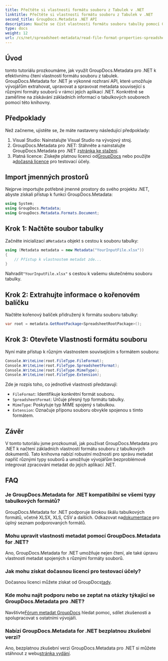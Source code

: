 ```yaml
---
title: Přečtěte si vlastnosti formátu souboru z Tabulek v .NET
linktitle: Přečtěte si vlastnosti formátu souboru z Tabulek v .NET
second_title: GroupDocs.Metadata .NET API
description: Naučte se číst vlastnosti formátu souboru tabulky pomocí GroupDocs.Metadata pro .NET. Získejte přístup k formátu souboru, typu MIME a dalším pomocí jednoduchých volání API.
type: docs
weight: 12
url: /cs/net/spreadsheet-metadata/read-file-format-properties-spreadsheets/
---
```

## Úvod
tomto tutoriálu prozkoumáme, jak využít GroupDocs.Metadata pro .NET k efektivnímu čtení vlastností formátu souboru z tabulek. GroupDocs.Metadata for .NET je výkonné rozhraní API, které umožňuje vývojářům extrahovat, upravovat a spravovat metadata související s různými formáty souborů v rámci jejich aplikací .NET. Konkrétně se zaměříme na získávání základních informací o tabulkových souborech pomocí této knihovny.
## Předpoklady
Než začneme, ujistěte se, že máte nastaveny následující předpoklady:
1. Visual Studio: Nainstalujte Visual Studio na vývojový stroj.
2.  GroupDocs.Metadata pro .NET: Stáhněte a nainstalujte GroupDocs.Metadata pro .NET z[stránka ke stažení](https://releases.groupdocs.com/metadata/net/).
3.  Platná licence: Získejte platnou licenci od[GroupDocs](https://purchase.groupdocs.com/buy) nebo použijte a[dočasná licence](https://purchase.groupdocs.com/temporary-license/) pro testovací účely.

## Import jmenných prostorů
Nejprve importujte potřebné jmenné prostory do svého projektu .NET, abyste získali přístup k funkci GroupDocs.Metadata:
```csharp
using System;
using GroupDocs.Metadata;
using GroupDocs.Metadata.Formats.Document;
```
## Krok 1: Načtěte soubor tabulky
 Začněte inicializací a`Metadata` objekt s cestou k souboru tabulky:
```csharp
using (Metadata metadata = new Metadata("YourInputFile.xlsx"))
{
    // Přístup k vlastnostem metadat zde...
}
```
 Nahradit`"YourInputFile.xlsx"` s cestou k vašemu skutečnému souboru tabulky.
## Krok 2: Extrahujte informace o kořenovém balíčku
Načtěte kořenový balíček přidružený k formátu souboru tabulky:
```csharp
var root = metadata.GetRootPackage<SpreadsheetRootPackage>();
```
## Krok 3: Otevřete Vlastnosti formátu souboru
Nyní máte přístup k různým vlastnostem souvisejícím s formátem souboru:
```csharp
Console.WriteLine(root.FileType.FileFormat);
Console.WriteLine(root.FileType.SpreadsheetFormat);
Console.WriteLine(root.FileType.MimeType);
Console.WriteLine(root.FileType.Extension);
```
Zde je rozpis toho, co jednotlivé vlastnosti představují:
- `FileFormat`: Identifikuje konkrétní formát souboru.
- `SpreadsheetFormat`: Určuje přesný typ formátu tabulky.
- `MimeType`: Poskytuje typ MIME spojený s tabulkou.
- `Extension`: Označuje příponu souboru obvykle spojenou s tímto formátem.

## Závěr
V tomto tutoriálu jsme prozkoumali, jak používat GroupDocs.Metadata pro .NET k načtení základních vlastností formátu souboru z tabulkových dokumentů. Tato knihovna nabízí robustní možnosti pro správu metadat napříč různými typy souborů a umožňuje vývojářům bezproblémově integrovat zpracování metadat do jejich aplikací .NET.

## FAQ
### Je GroupDocs.Metadata for .NET kompatibilní se všemi typy tabulkových formátů?
 GroupDocs.Metadata for .NET podporuje širokou škálu tabulkových formátů, včetně XLSX, XLS, CSV a dalších. Odkazovat na[dokumentace](https://reference.groupdocs.com/metadata/net/) pro úplný seznam podporovaných formátů.
### Mohu upravit vlastnosti metadat pomocí GroupDocs.Metadata for .NET?
Ano, GroupDocs.Metadata for .NET umožňuje nejen čtení, ale také úpravu vlastností metadat spojených s různými formáty souborů.
### Jak mohu získat dočasnou licenci pro testovací účely?
 Dočasnou licenci můžete získat od GroupDocs[tady](https://purchase.groupdocs.com/temporary-license/).
### Kde mohu najít podporu nebo se zeptat na otázky týkající se GroupDocs.Metadata pro .NET?
 Navštivte[Fórum metadat GroupDocs](https://forum.groupdocs.com/c/metadata/14) hledat pomoc, sdílet zkušenosti a spolupracovat s ostatními vývojáři.
### Nabízí GroupDocs.Metadata for .NET bezplatnou zkušební verzi?
 Ano, bezplatnou zkušební verzi GroupDocs.Metadata pro .NET si můžete stáhnout z webu[stránka vydání](https://releases.groupdocs.com/).